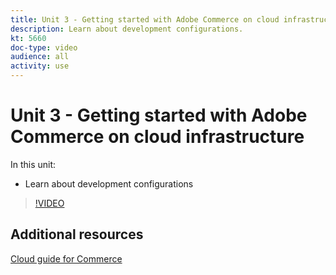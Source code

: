 ```yaml
---
title: Unit 3 - Getting started with Adobe Commerce on cloud infrastructure
description: Learn about development configurations. 
kt: 5660
doc-type: video
audience: all
activity: use
---
```


# Unit 3 - Getting started with Adobe Commerce on cloud infrastructure

In this unit:

- Learn about development configurations

>[!VIDEO](https://video.tv.adobe.com/v/35696?quality=12&learn=on)

## Additional resources

[Cloud guide for Commerce](https://devdocs.magento.com/cloud/bk-cloud.html)
